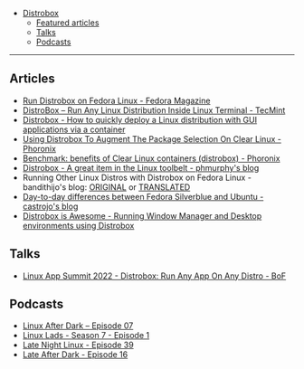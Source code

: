 - [Distrobox](README.md)
  - [Featured articles](#articles)
  - [Talks](#talks)
  - [Podcasts](#podcasts)

---

## Articles

- [Run Distrobox on Fedora Linux - Fedora Magazine](https://fedoramagazine.org/run-distrobox-on-fedora-linux/)
- [DistroBox – Run Any Linux Distribution Inside Linux Terminal - TecMint](https://www.tecmint.com/distrobox-run-any-linux-distribution/)
- [Distrobox - How to quickly deploy a Linux distribution with GUI applications via a container](https://www.techrepublic.com/article/how-to-quickly-deploy-a-linux-distribution-with-gui-applications-via-a-container/)
- [Using Distrobox To Augment The Package Selection On Clear Linux - Phoronix](https://www.phoronix.com/scan.php?page=news_item&px=Distrobox-Clear-Linux)
- [Benchmark: benefits of Clear Linux containers (distrobox) - Phoronix](https://www.phoronix.com/forums/forum/phoronix/latest-phoronix-articles/1305326-clear-linux-container-performance-continues-showing-sizable-gains)
- [Distrobox - A great item in the Linux toolbelt - phmurphy's blog](https://phmurphy.com/posts/distrobox-toolbelt/)
- Running Other Linux Distros with Distrobox on Fedora Linux - bandithijo's blog:
  [ORIGINAL](https://bandithijo.github.io/blog/menjalankan-distro-linux-lain-dengan-distrobox-di-fedora-linux)
  or [TRANSLATED](https://bandithijo-github-io.translate.goog/blog/menjalankan-distro-linux-lain-dengan-distrobox-di-fedora-linux?_x_tr_sl=id&_x_tr_tl=en&_x_tr_hl=it&_x_tr_pto=wapp)
- [Day-to-day differences between Fedora Silverblue and Ubuntu - castrojo's blog](https://www.ypsidanger.com/day-to-day-advantages-of-fedora-silverblue/)
- [Distrobox is Awesome - Running Window Manager and Desktop environments using Distrobox](https://cloudyday.tech.blog/2022/05/14/distrobox-is-awesome/)

## Talks

- [Linux App Summit 2022 - Distrobox: Run Any App On Any Distro - BoF](https://github.com/89luca89/distrobox/files/8598433/distrobox-las-talk.pdf)

## Podcasts

- [Linux After Dark – Episode 07](https://linuxafterdark.net/linux-after-dark-episode-07/)
- [Linux Lads - Season 7 - Episode 1](https://linuxlads.com/episodes/season-7-episode-1)
- [Late Night Linux - Episode 39](https://latenightlinux.com/linux-downtime-episode-39/)
- [Late After Dark - Episode 16](https://linuxafterdark.net/linux-after-dark-episode-16/)
